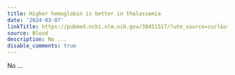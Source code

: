 ```yaml
---
title: Higher hemoglobin is better in thalassemia
date: '2024-03-07'
linkTitle: https://pubmed.ncbi.nlm.nih.gov/38451517/?utm_source=curl&utm_medium=rss&utm_campaign=journals&utm_content=7603509&fc=None&ff=20240307170556&v=2.18.0.post9+e462414
source: Blood
description: No ...
disable_comments: true
---
```

No ...